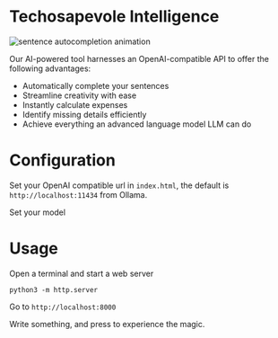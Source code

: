 # Techosapevole Intelligence

![sentence autocompletion animation](./ti.gif)

Our AI-powered tool harnesses an OpenAI-compatible API to offer the following advantages:

  * Automatically complete your sentences
  * Streamline creativity with ease
  * Instantly calculate expenses
  * Identify missing details efficiently
  * Achieve everything an advanced language model LLM can do

# Configuration

Set your OpenAI compatible url in `index.html`, the default is `http://localhost:11434` from Ollama.

Set your model

# Usage

Open a terminal and start a web server

```
python3 -m http.server
```

Go to `http://localhost:8000`

Write something, and press <TAB> to experience the magic.

